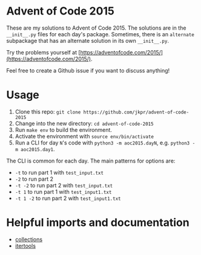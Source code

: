 # Advent of Code 2015

These are my solutions to Advent of Code 2015. The solutions are in the `__init__.py` files for each day's package. Sometimes, there is an `alternate` subpackage that has an alternate solution in its own `__init__.py`.

Try the problems yourself at [https://adventofcode.com/2015/](https://adventofcode.com/2015/).

Feel free to create a Github issue if you want to discuss anything!

# Usage

1. Clone this repo: `git clone https://github.com/jkpr/advent-of-code-2015`
2. Change into the new directory: `cd advent-of-code-2015`
3. Run `make env` to build the environment.
4. Activate the environment with `source env/bin/activate`
5. Run a CLI for day `N`'s code with `python3 -m aoc2015.dayN`, e.g. `python3 -m aoc2015.day1`.

The CLI is common for each day. The main patterns for options are:

- `-t` to run part 1 with `test_input.txt`
- `-2` to run part 2
- `-t -2` to run part 2 with `test_input.txt`
- `-t 1` to run part 1 with `test_input1.txt`
- `-t 1 -2` to run part 2 with `test_input1.txt`

# Helpful imports and documentation

- [collections](https://docs.python.org/3/library/collections.html)
- [itertools](https://docs.python.org/3/library/itertools.html)
